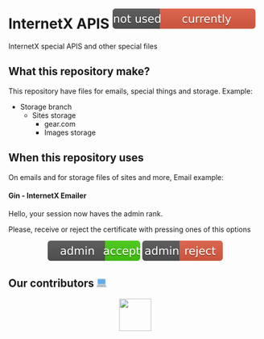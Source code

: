 # InternetX APIS <img src="./special_file_storage/no_used_currently.svg"/>

InternetX special APIS and other special files

## What this repository make?

This repository have files for emails, special things and storage. Example:

* Storage branch
  - Sites storage
    - gear.com
     - Images storage

## When this repository uses

On emails and for storage files of sites and more, Email example:

#### Gin - InternetX Emailer

Hello, your session now haves the admin rank.

Please, receive or reject the certificate with pressing ones of this options

<p align="center">
<img src="./special_file_storage/admin_accept.svg">
<img src="./special_file_storage/admin_reject.svg">
</p>

## Our contributors <a href="https://Computer-emoji"><img src="./special_file_storage/computer_emoji.png" width="20" height="20"/></a>

<p align="center">
<img src="https://avatars.githubusercontent.com/u/170886455?v=4" width="64px" height="64px">
</p>
